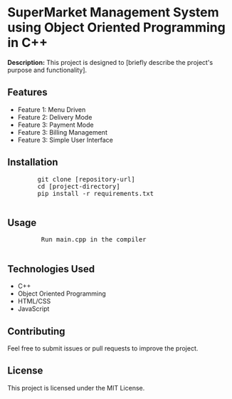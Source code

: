 <!DOCTYPE html>
<html lang="en">
<head>
    
</head>
<body>
    <h1>SuperMarket Management System using Object Oriented Programming in C++</h1>
    <p><strong>Description:</strong> This project is designed to [briefly describe the project's purpose and functionality].</p>
    <h2>Features</h2>
    <ul>
        <li>Feature 1: Menu Driven</li>
        <li>Feature 2: Delivery Mode</li>
        <li>Feature 3: Payment Mode</li>
        <li>Feature 3: Billing Management</li>
        <li>Feature 3: Simple User Interface</li>
    </ul>
    <h2>Installation</h2>
    <pre>
        git clone [repository-url]
        cd [project-directory]
        pip install -r requirements.txt
    </pre>
    <h2>Usage</h2>
    <pre>
         Run main.cpp in the compiler
    </pre>
    <h2>Technologies Used</h2>
    <ul>
        <li>C++</li>
        <li>Object Oriented Programming</li>
        <li>HTML/CSS</li>
        <li>JavaScript</li>
    </ul>
    <h2>Contributing</h2>
    <p>Feel free to submit issues or pull requests to improve the project.</p>
    <h2>License</h2>
    <p>This project is licensed under the MIT License.</p>
</body>
</html>
